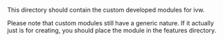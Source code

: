 This directory should contain the custom developed modules for ivw.

Please note that custom modules still have a generic nature. If it actually just
is for creating, you should place the module in the features directory.  